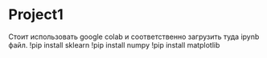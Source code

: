 # Project1
Стоит использовать google colab и соответственно загрузить туда ipynb файл.
!pip install sklearn
!pip install numpy
!pip install matplotlib
